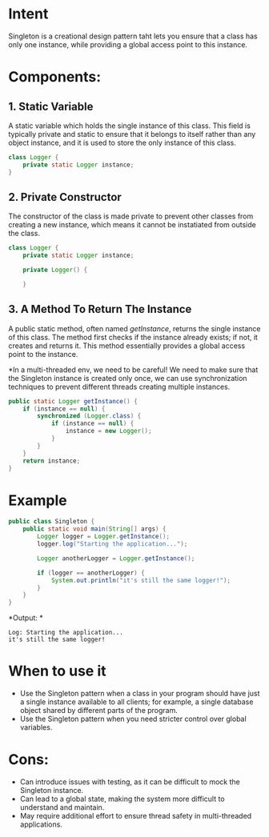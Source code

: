 # Intent
Singleton is a creational design pattern taht lets you ensure that a class has only one instance, while providing a global access point to this instance.

# Components:

## 1. Static Variable
A static variable which holds the single instance of this class. This field is typically private and static to ensure that it belongs to itself rather than any object instance, and it is used to store the only instance of this class.

```java
class Logger {
    private static Logger instance;
}
```

## 2. Private Constructor
The constructor of the class is made private to prevent other classes from creating a new instance, which means it cannot be instatiated from outside the class.

```java
class Logger {
    private static Logger instance;

    private Logger() {

    }
```
## 3. A Method To Return The Instance
A public static method, often named *getInstance*, returns the single instance of this class. The method first checks if the instance already exists; if not, it creates and returns it. This method essentially provides a global access point to the instance.

*In a multi-threaded env, we need to be careful! We need to make sure that the Singleton instance is created only once, we can use synchronization techniques to prevent different threads creating multiple instances.

```java
public static Logger getInstance() {
    if (instance == null) {
        synchronized (Logger.class) {
            if (instance == null) {
                instance = new Logger();
            }
        }
    }
    return instance;
}
```

# Example

```java
public class Singleton {
    public static void main(String[] args) {
        Logger logger = Logger.getInstance();
        logger.log("Starting the application...");

        Logger anotherLogger = Logger.getInstance();

        if (logger == anotherLogger) {
            System.out.println("it's still the same logger!");
        }
    }
}
```

*Output: *

```
Log: Starting the application...
it's still the same logger!
```

# When to use it

- Use the Singleton pattern when a class in your program should have just a single instance available to all clients; for example, a single database object shared by different parts of the program.
- Use the Singleton pattern when you need stricter control over global variables.

# Cons:

- Can introduce issues with testing, as it can be difficult to mock the Singleton instance.
- Can lead to a global state, making the system more difficult to understand and maintain.
- May require additional effort to ensure thread safety in multi-threaded applications.
